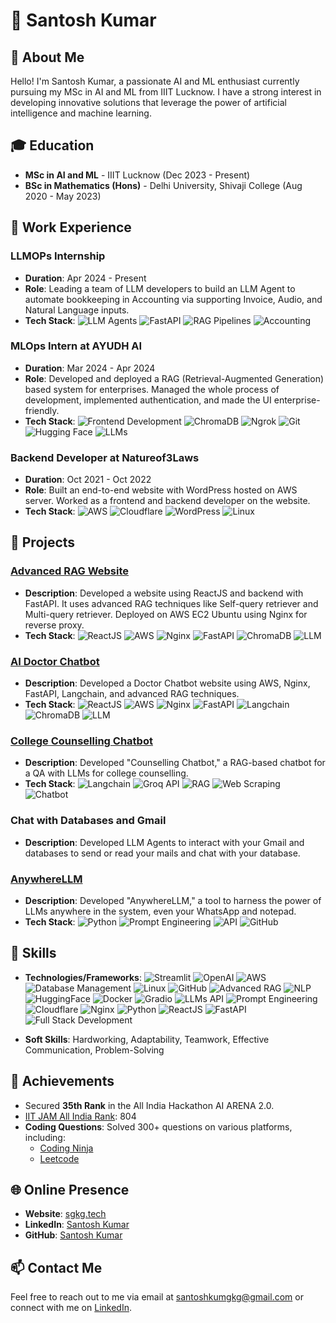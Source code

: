 # 👋 Santosh Kumar

## 🌟 About Me

Hello! I'm Santosh Kumar, a passionate AI and ML enthusiast currently pursuing my MSc in AI and ML from IIIT Lucknow. I have a strong interest in developing innovative solutions that leverage the power of artificial intelligence and machine learning.

## 🎓 Education

- **MSc in AI and ML** - IIIT Lucknow (Dec 2023 - Present)
- **BSc in Mathematics (Hons)** - Delhi University, Shivaji College (Aug 2020 - May 2023)

## 💼 Work Experience

### LLMOPs Internship
- **Duration**: Apr 2024 - Present
- **Role**: Leading a team of LLM developers to build an LLM Agent to automate bookkeeping in Accounting via supporting Invoice, Audio, and Natural Language inputs.
- **Tech Stack**: ![LLM Agents](https://img.shields.io/badge/LLM%20Agents-informational?style=flat&logo=) ![FastAPI](https://img.shields.io/badge/FastAPI-005571?style=flat&logo=fastapi) ![RAG Pipelines](https://img.shields.io/badge/RAG%20Pipelines-informational?style=flat&logo=) ![Accounting](https://img.shields.io/badge/Accounting-informational?style=flat&logo=)

### MLOps Intern at AYUDH AI
- **Duration**: Mar 2024 - Apr 2024
- **Role**: Developed and deployed a RAG (Retrieval-Augmented Generation) based system for enterprises. Managed the whole process of development, implemented authentication, and made the UI enterprise-friendly.
- **Tech Stack**: ![Frontend Development](https://img.shields.io/badge/Frontend%20Development-informational?style=flat&logo=) ![ChromaDB](https://img.shields.io/badge/ChromaDB-informational?style=flat&logo=) ![Ngrok](https://img.shields.io/badge/Ngrok-informational?style=flat&logo=) ![Git](https://img.shields.io/badge/Git-F05032?style=flat&logo=git) ![Hugging Face](https://img.shields.io/badge/Hugging%20Face-ffd700?style=flat&logo=huggingface) ![LLMs](https://img.shields.io/badge/LLMs-informational?style=flat&logo=)

### Backend Developer at Natureof3Laws
- **Duration**: Oct 2021 - Oct 2022
- **Role**: Built an end-to-end website with WordPress hosted on AWS server. Worked as a frontend and backend developer on the website.
- **Tech Stack**: ![AWS](https://img.shields.io/badge/AWS-232F3E?style=flat&logo=amazon-aws) ![Cloudflare](https://img.shields.io/badge/Cloudflare-F38020?style=flat&logo=cloudflare) ![WordPress](https://img.shields.io/badge/WordPress-21759B?style=flat&logo=wordpress) ![Linux](https://img.shields.io/badge/Linux-FCC624?style=flat&logo=linux)

## 🔭 Projects

### [Advanced RAG Website](https://sgkg.tech/geeta)
- **Description**: Developed a website using ReactJS and backend with FastAPI. It uses advanced RAG techniques like Self-query retriever and Multi-query retriever. Deployed on AWS EC2 Ubuntu using Nginx for reverse proxy.
- **Tech Stack**: ![ReactJS](https://img.shields.io/badge/ReactJS-61DAFB?style=flat&logo=react) ![AWS](https://img.shields.io/badge/AWS-232F3E?style=flat&logo=amazon-aws) ![Nginx](https://img.shields.io/badge/Nginx-009639?style=flat&logo=nginx) ![FastAPI](https://img.shields.io/badge/FastAPI-005571?style=flat&logo=fastapi) ![ChromaDB](https://img.shields.io/badge/ChromaDB-informational?style=flat&logo=) ![LLM](https://img.shields.io/badge/LLM-informational?style=flat&logo=)

### [AI Doctor Chatbot](https://sgkg.tech/doctor)
- **Description**: Developed a Doctor Chatbot website using AWS, Nginx, FastAPI, Langchain, and advanced RAG techniques.
- **Tech Stack**: ![ReactJS](https://img.shields.io/badge/ReactJS-61DAFB?style=flat&logo=react) ![AWS](https://img.shields.io/badge/AWS-232F3E?style=flat&logo=amazon-aws) ![Nginx](https://img.shields.io/badge/Nginx-009639?style=flat&logo=nginx) ![FastAPI](https://img.shields.io/badge/FastAPI-005571?style=flat&logo=fastapi) ![Langchain](https://img.shields.io/badge/Langchain-informational?style=flat&logo=) ![ChromaDB](https://img.shields.io/badge/ChromaDB-informational?style=flat&logo=) ![LLM](https://img.shields.io/badge/LLM-informational?style=flat&logo=)

### [College Counselling Chatbot](https://www.linkedin.com/posts/santosh-gkg_chatbot-for-college-counselling-well-yes-activity-7203761625827340288-S7H2?utm_source=share&utm_medium=member_desktop)
- **Description**: Developed "Counselling Chatbot," a RAG-based chatbot for a QA with LLMs for college counselling.
- **Tech Stack**: ![Langchain](https://img.shields.io/badge/Langchain-informational?style=flat&logo=) ![Groq API](https://img.shields.io/badge/Groq%20API-informational?style=flat&logo=) ![RAG](https://img.shields.io/badge/RAG-informational?style=flat&logo=) ![Web Scraping](https://img.shields.io/badge/Web%20Scraping-informational?style=flat&logo=) ![Chatbot](https://img.shields.io/badge/Chatbot-informational?style=flat&logo=)

### Chat with Databases and Gmail
- **Description**: Developed LLM Agents to interact with your Gmail and databases to send or read your mails and chat with your database.

### [AnywhereLLM](https://www.linkedin.com/posts/santosh-gkg_use-llms-anywhere-hi-today-i-want-to-activity-7186614580742098944-WTK3?utm_source=share&utm_medium=member_desktop)
- **Description**: Developed "AnywhereLLM," a tool to harness the power of LLMs anywhere in the system, even your WhatsApp and notepad.
- **Tech Stack**: ![Python](https://img.shields.io/badge/Python-3776AB?style=flat&logo=python) ![Prompt Engineering](https://img.shields.io/badge/Prompt%20Engineering-informational?style=flat&logo=) ![API](https://img.shields.io/badge/API-informational?style=flat&logo=) ![GitHub](https://img.shields.io/badge/GitHub-181717?style=flat&logo=github)

## 💼 Skills

- **Technologies/Frameworks**: 
  ![Streamlit](https://img.shields.io/badge/Streamlit-FF4B4B?style=flat&logo=streamlit) 
  ![OpenAI](https://img.shields.io/badge/OpenAI-412991?style=flat&logo=openai) 
  ![AWS](https://img.shields.io/badge/AWS-232F3E?style=flat&logo=amazon-aws) 
  ![Database Management](https://img.shields.io/badge/Database%20Management-informational?style=flat&logo=) 
  ![Linux](https://img.shields.io/badge/Linux-FCC624?style=flat&logo=linux) 
  ![GitHub](https://img.shields.io/badge/GitHub-181717?style=flat&logo=github) 
  ![Advanced RAG](https://img.shields.io/badge/Advanced%20RAG-informational?style=flat&logo=) 
  ![NLP](https://img.shields.io/badge/NLP-informational?style=flat&logo=) 
  ![HuggingFace](https://img.shields.io/badge/Hugging%20Face-ffd700?style=flat&logo=huggingface) 
  ![Docker](https://img.shields.io/badge/Docker-2496ED?style=flat&logo=docker) 
  ![Gradio](https://img.shields.io/badge/Gradio-informational?style=flat&logo=) 
  ![LLMs API](https://img.shields.io/badge/LLMs%20API-informational?style=flat&logo=) 
  ![Prompt Engineering](https://img.shields.io/badge/Prompt%20Engineering-informational?style=flat&logo=) 
  ![Cloudflare](https://img.shields.io/badge/Cloudflare-F38020?style=flat&logo=cloudflare) 
  ![Nginx](https://img.shields.io/badge/Nginx-009639?style=flat&logo=nginx) 
  ![Python](https://img.shields.io/badge/Python-3776AB?style=flat&logo=python) 
  ![ReactJS](https://img.shields.io/badge/ReactJS-61DAFB?style=flat&logo=react) 
  ![FastAPI](https://img.shields.io/badge/FastAPI-005571?style=flat&logo=fastapi) 
  ![Full Stack Development](https://img.shields.io/badge/Full%20Stack%20Development-informational?style=flat&logo=)

- **Soft Skills**: Hardworking, Adaptability, Teamwork, Effective Communication, Problem-Solving

## 🌟 Achievements

- Secured **35th Rank** in the All India Hackathon AI ARENA 2.0.
- [IIT JAM All India Rank](https://drive.google.com/file/d/1GlQsyC-haRB7PDF9pn8PFjpaRCipMnkl/view?usp=drive_link): 804
- **Coding Questions**: Solved 300+ questions on various platforms, including:
  - [Coding Ninja](https://www.codingninjas.com/studio/profile/harekrsna)
  - [Leetcode](https://leetcode.com/msa23005_iiitl/)

## 🌐 Online Presence

- **Website**: [sgkg.tech](http://sgkg.tech)
- **LinkedIn**: [Santosh Kumar](https://www.linkedin.com/in/santosh-kumar-gkg/)
- **GitHub**: [Santosh Kumar](https://github.com/santosh-gkg)

## 📫 Contact Me

Feel free to reach out to me via email at [santoshkumgkg@gmail.com](mailto:santoshkumgkg@gmail.com) or connect with me on [LinkedIn](https://www.linkedin.com/in/santosh-kumar-gkg/).

